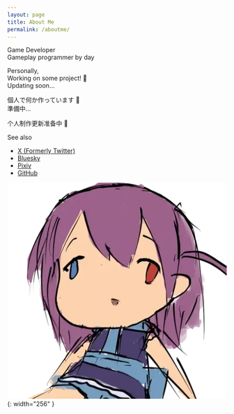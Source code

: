 ```yaml
---
layout: page
title: About Me
permalink: /aboutme/
---
```


Game Developer \
Gameplay programmer by day

Personally, \
Working on some project! 💫 \
Updating soon...

個人で何か作っています 💫 \
準備中...

个人制作更新准备中 💫

See also
* [X (Formerly Twitter)](https://x.com/WindyDarian)
* [Bluesky](https://bsky.app/profile/windydarian.bsky.social)
* [Pixiv](https://www.pixiv.net/users/3842336)
* [GitHub](https://github.com/WindyDarian)

![a](/assets/post_images/2023-profile.webp){: width="256" }